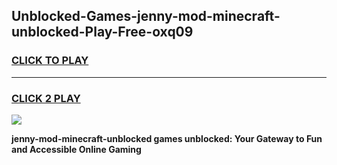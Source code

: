 
## Unblocked-Games-jenny-mod-minecraft-unblocked-Play-Free-oxq09
<h3>
<a href="https://premium76.site?title=jenny-mod-minecraft-unblocked&ref=20M">CLICK TO PLAY</a></h3>
<hr>

<h3>
<a href="https://premium76.site?title=jenny-mod-minecraft-unblocked&ref=20M">CLICK 2 PLAY</a>
  
</h3>

<a href="https://premium76.site?title=jenny-mod-minecraft-unblocked&ref=19M"><img src="https://clearcache.store/games.png"></a>


**jenny-mod-minecraft-unblocked games unblocked: Your Gateway to Fun and Accessible Online Gaming**
